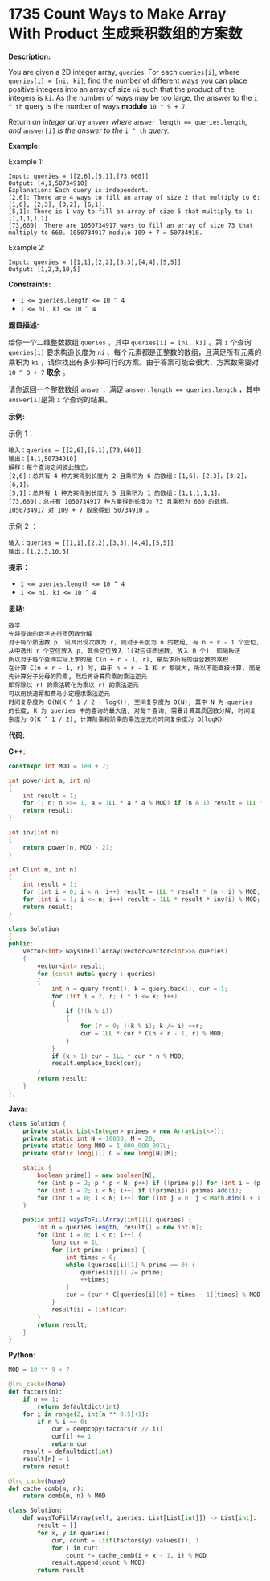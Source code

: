 # 1735 Count Ways to Make Array With Product 生成乘积数组的方案数

__Description:__

You are given a 2D integer array, `queries`. For each `queries[i]`, where `queries[i] = [ni, ki]`, find the number of different ways you can place positive integers into an array of size `ni` such that the product of the integers is `ki`. As the number of ways may be too large, the answer to the `i ^ th` query is the number of ways __modulo__ `10 ^ 9 + 7`.

Return _an integer array_ `answer` _where_ `answer.length == queries.length`_, and_ `answer[i]` _is the answer to the_ `i ^ th` _query._

__Example:__

Example 1:

```text
Input: queries = [[2,6],[5,1],[73,660]]
Output: [4,1,50734910]
Explanation: Each query is independent.
[2,6]: There are 4 ways to fill an array of size 2 that multiply to 6: [1,6], [2,3], [3,2], [6,1].
[5,1]: There is 1 way to fill an array of size 5 that multiply to 1: [1,1,1,1,1].
[73,660]: There are 1050734917 ways to fill an array of size 73 that multiply to 660. 1050734917 modulo 109 + 7 = 50734910.
```

Example 2:

```text
Input: queries = [[1,1],[2,2],[3,3],[4,4],[5,5]]
Output: [1,2,3,10,5]
```

__Constraints:__

- `1 <= queries.length <= 10 ^ 4`
- `1 <= ni, ki <= 10 ^ 4`

__题目描述:__

给你一个二维整数数组 `queries` ，其中 `queries[i] = [ni, ki]` 。第 `i` 个查询 `queries[i]` 要求构造长度为 `ni` 、每个元素都是正整数的数组，且满足所有元素的乘积为 `ki` ，请你找出有多少种可行的方案。由于答案可能会很大，方案数需要对 `10 ^ 9 + 7` __取余__ 。

请你返回一个整数数组 `answer`，满足 `answer.length == queries.length` ，其中 `answer[i]`是第 `i` 个查询的结果。

__示例:__

示例 1：

```text
输入：queries = [[2,6],[5,1],[73,660]]
输出：[4,1,50734910]
解释：每个查询之间彼此独立。
[2,6]：总共有 4 种方案得到长度为 2 且乘积为 6 的数组：[1,6]，[2,3]，[3,2]，[6,1]。
[5,1]：总共有 1 种方案得到长度为 5 且乘积为 1 的数组：[1,1,1,1,1]。
[73,660]：总共有 1050734917 种方案得到长度为 73 且乘积为 660 的数组。1050734917 对 109 + 7 取余得到 50734910 。
```

示例 2 ：

```text
输入：queries = [[1,1],[2,2],[3,3],[4,4],[5,5]]
输出：[1,2,3,10,5]
```

__提示：__

- `1 <= queries.length <= 10 ^ 4`
- `1 <= ni, ki <= 10 ^ 4`

__思路:__

```text
数学
先将查询的数字进行质因数分解
对于每个质因数 p, 设其出现次数为 r, 则对于长度为 n 的数组, 有 n + r - 1 个空位, 从中选出 r 个空位放入 p, 其余空位放入 1(对应该质因数, 放入 0 个), 即隔板法
所以对于每个查询实际上求的是 C(n + r - 1, r), 最后求所有的组合数的乘积
在计算 C(n + r - 1, r) 时, 由于 n + r - 1 和 r 都很大, 所以不能直接计算, 而是先计算分子分母的阶乘, 然后再计算阶乘的乘法逆元
即将除以 r! 的乘法转化为乘以 r! 的乘法逆元
可以用快速幂和费马小定理求乘法逆元
时间复杂度为 O(N(K ^ 1 / 2 + logK)), 空间复杂度为 O(N), 其中 N 为 queries 的长度, K 为 queries 中的查询的最大值, 对每个查询, 需要计算其质因数分解, 时间复杂度为 O(K ^ 1 / 2), 计算阶乘和阶乘的乘法逆元的时间复杂度为 O(logK)
```

__代码:__

__C++__:

```C++
constexpr int MOD = 1e9 + 7;

int power(int a, int n)
{
    int result = 1;
    for (; n; n >>= 1, a = 1LL * a * a % MOD) if (n & 1) result = 1LL * result * a % MOD;
    return result;
}

int inv(int n)
{
    return power(n, MOD - 2);
}

int C(int m, int n)
{
    int result = 1;
    for (int i = 0; i < n; i++) result = 1LL * result * (m - i) % MOD;
    for (int i = 1; i <= n; i++) result = 1LL * result * inv(i) % MOD;
    return result;
}

class Solution 
{
public:
    vector<int> waysToFillArray(vector<vector<int>>& queries) 
    {
        vector<int> result;
        for (const auto& query : queries)
        {
            int n = query.front(), k = query.back(), cur = 1;
            for (int i = 2, r; i * i <= k; i++)
            {
                if (!(k % i))
                {
                    for (r = 0; !(k % i); k /= i) ++r;
                    cur = 1LL * cur * C(n + r - 1, r) % MOD;
                }
            }
            if (k > 1) cur = 1LL * cur * n % MOD;
            result.emplace_back(cur);
        }
        return result;
    }
};
```

__Java__:

```Java
class Solution {
    private static List<Integer> primes = new ArrayList<>();
    private static int N = 10030, M = 20;
    private static long MOD = 1_000_000_007L;
    private static long[][] C = new long[N][M];

    static {
        boolean prime[] = new boolean[N];
        for (int p = 2; p * p < N; p++) if (!prime[p]) for (int i = (p << 1); i < N; i += p) prime[i] = true;
        for (int i = 2; i < N; i++) if (!prime[i]) primes.add(i);
        for (int i = 0; i < N; i++) for (int j = 0; j < Math.min(i + 1, M); j++) C[i][j] = (j == 0 || j == i) ? 1 : (C[i - 1][j - 1] + C[i - 1][j]) % MOD;
    }

    public int[] waysToFillArray(int[][] queries) {
        int n = queries.length, result[] = new int[n];
        for (int i = 0; i < n; i++) {
            long cur = 1L;
            for (int prime : primes) {
                int times = 0;
                while (queries[i][1] % prime == 0) {
                    queries[i][1] /= prime;
                    ++times;
                }
                cur = (cur * C[queries[i][0] + times - 1][times] % MOD);
            }
            result[i] = (int)cur;
        }
        return result;
    }
}
```

__Python__:

```Python
MOD = 10 ** 9 + 7

@lru_cache(None)
def factors(n):
    if n == 1: 
        return defaultdict(int)
    for i in range(2, int(n ** 0.5)+1):
        if n % i == 0:
            cur = deepcopy(factors(n // i))
            cur[i] += 1
            return cur
    result = defaultdict(int)
    result[n] = 1
    return result

@lru_cache(None)
def cache_comb(m, n):
    return comb(m, n) % MOD

class Solution:
    def waysToFillArray(self, queries: List[List[int]]) -> List[int]:
        result = []
        for x, y in queries:
            cur, count = list(factors(y).values()), 1
            for i in cur:
                count *= cache_comb(i + x - 1, i) % MOD
            result.append(count % MOD)
        return result
```
